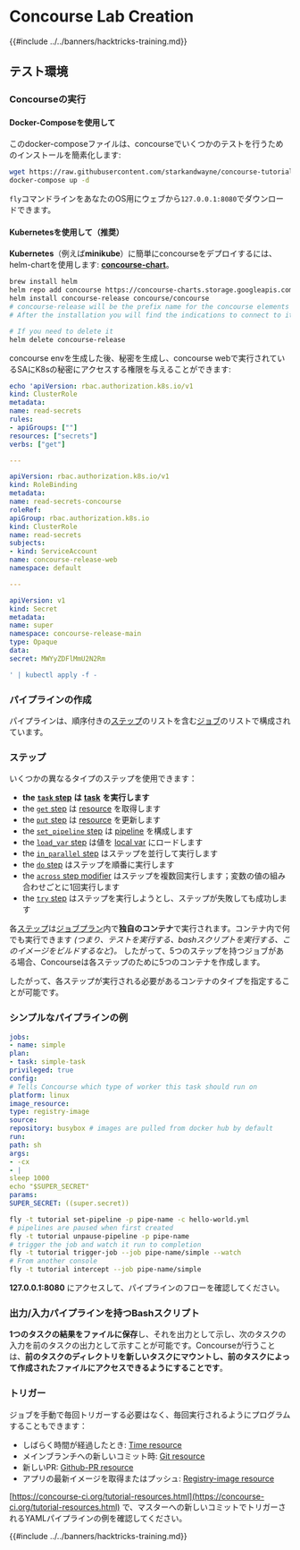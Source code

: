 # Concourse Lab Creation

{{#include ../../banners/hacktricks-training.md}}

## テスト環境

### Concourseの実行

#### Docker-Composeを使用して

このdocker-composeファイルは、concourseでいくつかのテストを行うためのインストールを簡素化します:
```bash
wget https://raw.githubusercontent.com/starkandwayne/concourse-tutorial/master/docker-compose.yml
docker-compose up -d
```
`fly`コマンドラインをあなたのOS用にウェブから`127.0.0.1:8080`でダウンロードできます。

#### Kubernetesを使用して（推奨）

**Kubernetes**（例えば**minikube**）に簡単にconcourseをデプロイするには、helm-chartを使用します: [**concourse-chart**](https://github.com/concourse/concourse-chart)。
```bash
brew install helm
helm repo add concourse https://concourse-charts.storage.googleapis.com/
helm install concourse-release concourse/concourse
# concourse-release will be the prefix name for the concourse elements in k8s
# After the installation you will find the indications to connect to it in the console

# If you need to delete it
helm delete concourse-release
```
concourse envを生成した後、秘密を生成し、concourse webで実行されているSAにK8sの秘密にアクセスする権限を与えることができます:
```yaml
echo 'apiVersion: rbac.authorization.k8s.io/v1
kind: ClusterRole
metadata:
name: read-secrets
rules:
- apiGroups: [""]
resources: ["secrets"]
verbs: ["get"]

---

apiVersion: rbac.authorization.k8s.io/v1
kind: RoleBinding
metadata:
name: read-secrets-concourse
roleRef:
apiGroup: rbac.authorization.k8s.io
kind: ClusterRole
name: read-secrets
subjects:
- kind: ServiceAccount
name: concourse-release-web
namespace: default

---

apiVersion: v1
kind: Secret
metadata:
name: super
namespace: concourse-release-main
type: Opaque
data:
secret: MWYyZDFlMmU2N2Rm

' | kubectl apply -f -
```
### パイプラインの作成

パイプラインは、順序付きの[ステップ](https://concourse-ci.org/steps.html)のリストを含む[ジョブ](https://concourse-ci.org/jobs.html)のリストで構成されています。

### ステップ

いくつかの異なるタイプのステップを使用できます：

- **the** [**`task` step**](https://concourse-ci.org/task-step.html) **は** [**task**](https://concourse-ci.org/tasks.html) **を実行します**
- the [`get` step](https://concourse-ci.org/get-step.html) は [resource](https://concourse-ci.org/resources.html) を取得します
- the [`put` step](https://concourse-ci.org/put-step.html) は [resource](https://concourse-ci.org/resources.html) を更新します
- the [`set_pipeline` step](https://concourse-ci.org/set-pipeline-step.html) は [pipeline](https://concourse-ci.org/pipelines.html) を構成します
- the [`load_var` step](https://concourse-ci.org/load-var-step.html) は値を [local var](https://concourse-ci.org/vars.html#local-vars) にロードします
- the [`in_parallel` step](https://concourse-ci.org/in-parallel-step.html) はステップを並行して実行します
- the [`do` step](https://concourse-ci.org/do-step.html) はステップを順番に実行します
- the [`across` step modifier](https://concourse-ci.org/across-step.html#schema.across) はステップを複数回実行します；変数の値の組み合わせごとに1回実行します
- the [`try` step](https://concourse-ci.org/try-step.html) はステップを実行しようとし、ステップが失敗しても成功します

各[ステップ](https://concourse-ci.org/steps.html)は[ジョブプラン](https://concourse-ci.org/jobs.html#schema.job.plan)内で**独自のコンテナ**で実行されます。コンテナ内で何でも実行できます _(つまり、テストを実行する、bashスクリプトを実行する、このイメージをビルドするなど)。_ したがって、5つのステップを持つジョブがある場合、Concourseは各ステップのために5つのコンテナを作成します。

したがって、各ステップが実行される必要があるコンテナのタイプを指定することが可能です。

### シンプルなパイプラインの例
```yaml
jobs:
- name: simple
plan:
- task: simple-task
privileged: true
config:
# Tells Concourse which type of worker this task should run on
platform: linux
image_resource:
type: registry-image
source:
repository: busybox # images are pulled from docker hub by default
run:
path: sh
args:
- -cx
- |
sleep 1000
echo "$SUPER_SECRET"
params:
SUPER_SECRET: ((super.secret))
```

```bash
fly -t tutorial set-pipeline -p pipe-name -c hello-world.yml
# pipelines are paused when first created
fly -t tutorial unpause-pipeline -p pipe-name
# trigger the job and watch it run to completion
fly -t tutorial trigger-job --job pipe-name/simple --watch
# From another console
fly -t tutorial intercept --job pipe-name/simple
```
**127.0.0.1:8080** にアクセスして、パイプラインのフローを確認してください。

### 出力/入力パイプラインを持つBashスクリプト

**1つのタスクの結果をファイルに保存**し、それを出力として示し、次のタスクの入力を前のタスクの出力として示すことが可能です。Concourseが行うことは、**前のタスクのディレクトリを新しいタスクにマウントし、前のタスクによって作成されたファイルにアクセスできるようにすることです**。

### トリガー

ジョブを手動で毎回トリガーする必要はなく、毎回実行されるようにプログラムすることもできます：

- しばらく時間が経過したとき: [Time resource](https://github.com/concourse/time-resource/)
- メインブランチへの新しいコミット時: [Git resource](https://github.com/concourse/git-resource)
- 新しいPR: [Github-PR resource](https://github.com/telia-oss/github-pr-resource)
- アプリの最新イメージを取得またはプッシュ: [Registry-image resource](https://github.com/concourse/registry-image-resource/)

[https://concourse-ci.org/tutorial-resources.html](https://concourse-ci.org/tutorial-resources.html) で、マスターへの新しいコミットでトリガーされるYAMLパイプラインの例を確認してください。

{{#include ../../banners/hacktricks-training.md}}
